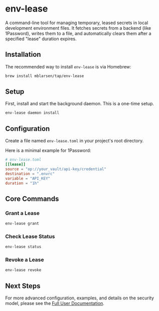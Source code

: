 # env-lease

A command-line tool for managing temporary, leased secrets in local development environment files. It fetches secrets from a backend (like 1Password), writes them to a file, and automatically clears them after a specified "lease" duration expires.

## Installation

The recommended way to install `env-lease` is via Homebrew:

```sh
brew install mblarsen/tap/env-lease
```

## Setup

First, install and start the background daemon. This is a one-time setup.

```sh
env-lease daemon install
```

## Configuration

Create a file named `env-lease.toml` in your project's root directory.

Here is a minimal example for 1Password:

```toml
# env-lease.toml
[[lease]]
source = "op://your_vault/api-key/credential"
destination = ".envrc"
variable = "API_KEY"
duration = "1h"
```

## Core Commands

### Grant a Lease

```sh
env-lease grant
```

### Check Lease Status

```sh
env-lease status
```

### Revoke a Lease

```sh
env-lease revoke
```

## Next Steps

For more advanced configuration, examples, and details on the security model, please see the [Full User Documentation](docs/USAGE.md).
